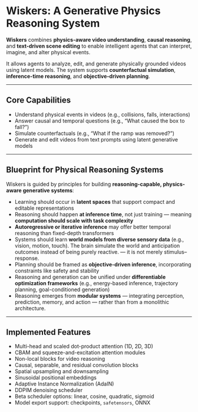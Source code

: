 # Wiskers: A Generative Physics Reasoning System

**Wiskers** combines **physics-aware video understanding**, **causal reasoning**, and **text-driven scene editing** to enable intelligent agents that can interpret, imagine, and alter physical events.

It allows agents to analyze, edit, and generate physically grounded videos using latent models. The system supports **counterfactual simulation**, **inference-time reasoning**, and **objective-driven planning**.

---

## Core Capabilities

- Understand physical events in videos (e.g., collisions, falls, interactions)
- Answer causal and temporal questions (e.g., “What caused the box to fall?”)
- Simulate counterfactuals (e.g., “What if the ramp was removed?”)
- Generate and edit videos from text prompts using latent generative models

---

## Blueprint for Physical Reasoning Systems

Wiskers is guided by principles for building **reasoning-capable, physics-aware generative systems**:

- Learning should occur in **latent spaces** that support compact and editable representations  
- Reasoning should happen **at inference time**, not just training — meaning **computation should scale with task complexity**
- **Autoregressive or iterative inference** may offer better temporal reasoning than fixed-depth transformers  
- Systems should learn **world models from diverse sensory data** (e.g., vision, motion, touch). The brain simulate the world and anticipation outcomes instead of being purely reactive. — it is not merely stimulus–response.
- Planning should be framed as **objective-driven inference**, incorporating constraints like safety and stability  
- Reasoning and generation can be unified under **differentiable optimization frameworks** (e.g., energy-based inference, trajectory planning, goal-conditioned generation)
- Reasoning emerges from **modular systems** — integrating perception, prediction, memory, and action — rather than from a monolithic architecture.

---

## Implemented Features

- Multi-head and scaled dot-product attention (1D, 2D, 3D)
- CBAM and squeeze-and-excitation attention modules
- Non-local blocks for video reasoning
- Causal, separable, and residual convolution blocks
- Spatial upsampling and downsampling
- Sinusoidal positional embeddings
- Adaptive Instance Normalization (AdaIN)
- DDPIM denoising scheduler
- Beta scheduler options: linear, cosine, quadratic, sigmoid
- Model export support: checkpoints, `safetensors`, ONNX
